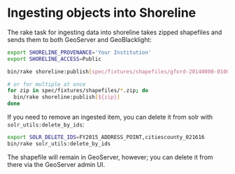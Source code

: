 # Ingesting objects into Shoreline

The rake task for ingesting data into shoreline takes zipped shapefiles and
sends them to both GeoServer and GeoBlacklight:

```sh
export SHORELINE_PROVENANCE='Your Institution'
export SHORELINE_ACCESS=Public

bin/rake shoreline:publish[spec/fixtures/shapefiles/gford-20140000-010002_lakes.zip]

# or for multiple at once
for zip in spec/fixtures/shapefiles/*.zip; do
  bin/rake shoreline:publish[${zip}]
done
```

If you need to remove an ingested item, you can delete it from solr with
`solr_utils:delete_by_ids`:

```sh
export SOLR_DELETE_IDS=FY2015_ADDRESS_POINT,citiescounty_021616
bin/rake solr_utils:delete_by_ids
```

The shapefile will remain in GeoServer, however; you can delete it from there
via the GeoServer admin UI.
